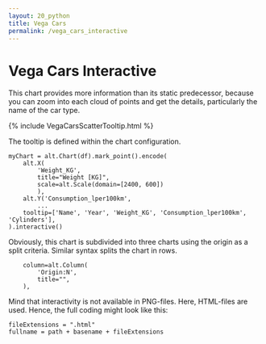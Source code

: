 ```yaml
---
layout: 20_python
title: Vega Cars
permalink: /vega_cars_interactive
---
```


# Vega Cars Interactive

This chart provides more information than its static predecessor, because you can zoom into each cloud of points and get the details, particularly the name of the car type.

{% include VegaCarsScatterTooltip.html %}


The tooltip is defined within the chart configuration.

>
    myChart = alt.Chart(df).mark_point().encode(
        alt.X(
            'Weight_KG', 
            title="Weight [KG]", 
            scale=alt.Scale(domain=[2400, 600])
            ),
        alt.Y('Consumption_lper100km', 
            ...
        tooltip=['Name', 'Year', 'Weight_KG', 'Consumption_lper100km', 'Cylinders'],
    ).interactive()


Obviously, this chart is subdivided into three charts using the origin as a split criteria.
Similar syntax splits the chart in rows.

>
        column=alt.Column(
            'Origin:N',
            title="",
        ),  


Mind that interactivity is not available in PNG-files. Here, HTML-files are used.
Hence, the full coding might look like this:

>
    fileExtensions = ".html"
    fullname = path + basename + fileExtensions


